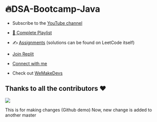 
# 🔥DSA-Bootcamp-Java

- Subscribe to the [YouTube channel](https://www.youtube.com/KunalKushwaha?sub_confirmation=1)

- [📂 Complete Playlist](https://www.youtube.com/playlist?list=PL9gnSGHSqcnr_DxHsP7AW9ftq0AtAyYqJ)

- ✍️ [Assignments](https://github.com/kunal-kushwaha/DSA-Bootcamp-Java/tree/main/assignments) (solutions can be found on LeetCode itself)

- [Join Replit](http://join.replit.com/kunal-kushwaha )

- [Connect with me](http://kunalkushwaha.com)

- Check out [WeMakeDevs](https://wemakedevs.org)
 
## Thanks to all the contributors ❤️
<a href = "https://github.com/kunal-kushwaha/DSA-Bootcamp-Java/graphs/contributors">
  <img src = "https://contrib.rocks/image?repo=kunal-kushwaha/DSA-Bootcamp-Java"/>
</a>


This is for making changes (Github demo)
Now, new change is added to another master

